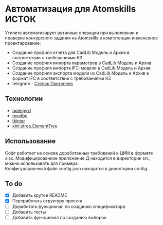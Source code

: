 # Автоматизация для Atomskills ИСТОК
Утилита автоматизирует рутинные операции при выполнении и проверке конкурсного задания на Atomskills в компетенции инженерное проектирование:
* Создание профиля отчета для CadLib Модель и Архив в соответствии с требованиями КЗ
* Создание профиля импорта параметров в CadLib Модель и Архив
* Создание профиля импорта IFC-модели в CadLib Модель и Архив
* Создание профиля экспорта модели из CadLib Модель и Архив в формат IFC в соответствии с требованиями КЗ
* telegram - [Степан Пантелеев](tg://resolve?domain=panteleevsv)

## Технологии
- [openpyxl](https://pypi.org/project/openpyxl/)
- [pyodbc](https://pypi.org/project/pyodbc/)
- [tkinter](https://docs.python.org/3/library/tkinter.html)
- [xml.etree.ElementTree](https://docs.python.org/3/library/xml.etree.elementtree.html)

## Использование
Софт работает на основе доработанных требований к ЦИМ в формате xlsx. Модифицированное приложение Д находится в директории src, можно использовать для примера.\
Конфигурационный файл config.json находится в директории config.

## To do
- [x] Добавить крутое README
- [x] Переработать структуру проекта
- [ ] Доработать функционал по созданию спецификатора
- [ ] Добавить тесты
- [ ] Добавить функционал по созданию выборок

